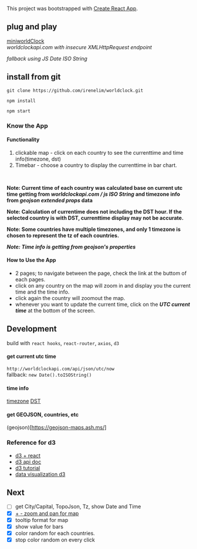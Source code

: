 This project was bootstrapped with [Create React App](https://github.com/facebook/create-react-app).


## plug and play
[miniworldClock](https://worldclock-b7b49.web.app)
<br />
*worldclockapi.com with insecure XMLHttpRequest endpoint*

*fallback using JS Date ISO String*



## install from git
`git clone https://github.com/irenelim/worldclock.git`

`npm install`

`npm start`


### Know the App
#### Functionality
1. clickable map - click on each country to see the currenttime and time info(timezone, dst)
2. Timebar - choose a country to display the currenttime in bar chart.
<br/>

**Note: Current time of each country was calculated base on current utc time getting from *worldclockapi.com / js ISO String* and timezone info from *geojson extended props* data**
<br/>

**Note: Calculation of currentime does not including the DST hour. If the selected country is with DST, currenttime display may not be accurate.**
<br/>

**Note: Some countries have multiple timezones, and only 1 timezone is chosen to represent the tz of each countries.**

***Note: Time info is getting from geojson's properties***

#### How to Use the App
* 2 pages; to navigate between the page, check the link at the buttom of each pages.
* click on any country on the map will zoom in and display you the current time and the time info.
* click again the country will zoomout the map.
* whenever you want to update the current time, click on the ***UTC current time*** at the bottom of the screen.

## Development
build with `react hooks`, `react-router`, `axios`, `d3`

#### get current utc time
`http://worldclockapi.com/api/json/utc/now`
<br/>
fallback: `new Date().toISOString()`

#### time info
[timezone](https://en.wikipedia.org/wiki/List_of_time_zones_by_country)
[DST](https://en.wikipedia.org/wiki/Daylight_saving_time_by_country)


#### get GEOJSON, countries, etc
(geojson)[https://geojson-maps.ash.ms/]

### Reference for d3
- [d3 + react](https://www.youtube.com/playlist?list=PLDZ4p-ENjbiPo4WH7KdHjh_EMI7Ic8b2B)
- [d3 api doc](https://github.com/d3/d3/blob/master/API.md)
- [d3 tutorial](https://github.com/d3/d3/wiki/Tutorials)
- [data visualization d3](https://www.youtube.com/watch?v=_8V5o2UHG0E)

## Next
- [ ] get City/Capital, TopoJson, Tz, show Date and Time
- [X] [+ - zoom and pan for map](https://adamcarter.dev/creating-visualizations-with-d3-and-react/)
- [X] tooltip format for map
- [X] show value for bars
- [X] color random for each countries.
- [X] stop color random on every click
